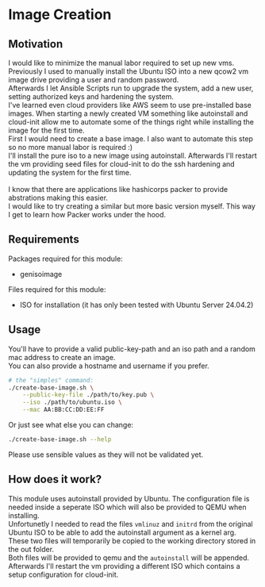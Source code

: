 # Image Creation

## Motivation
I would like to minimize the manual labor required to set up new vms.\
Previously I used to manually install the Ubuntu ISO into a new qcow2 vm image drive providing a user and random password.\
Afterwards I let Ansible Scripts run to upgrade the system, add a new user, setting authorized keys and hardening the system.\
I've learned even cloud providers like AWS seem to use pre-installed base images. When starting a newly created VM something like autoinstall and cloud-init allow me to automate some of the things right while installing the image for the first time.\
First I would need to create a base image. I also want to automate this step so no more manual labor is required :)\
I'll install the pure iso to a new image using autoinstall. Afterwards I'll restart the vm providing seed files for cloud-init to do the ssh hardening and updating the system for the first time.\
\
I know that there are applications like hashicorps packer to provide abstrations making this easier.\
I would like to try creating a similar but more basic version myself. This way I get to learn how Packer works under the hood.

## Requirements
Packages required for this module:
- genisoimage

Files required for this module:
- ISO for installation (it has only been tested with Ubuntu Server 24.04.2)

## Usage
You'll have to provide a valid public-key-path and an iso path and a random mac address to create an image.\
You can also provide a hostname and username if you prefer.

```bash
# the "simples" command:
./create-base-image.sh \
    --public-key-file ./path/to/key.pub \
    --iso ./path/to/ubuntu.iso \
    --mac AA:BB:CC:DD:EE:FF
```

Or just see what else you can change:
```bash
./create-base-image.sh --help
```

Please use sensible values as they will not be validated yet.

## How does it work?
This module uses autoinstall provided by Ubuntu. The configuration file is needed inside a seperate ISO which will also be provided to QEMU when installing.\
Unfortunetly I needed to read the files `vmlinuz` and `initrd` from the original Ubuntu ISO to be able to add the autoinstall argument as a kernel arg.\
These two files will temporarily be copied to the working directory stored in the out folder.\
Both files will be provided to qemu and the `autoinstall` will be appended.\
Afterwards I'll restart the vm providing a different ISO which contains a setup configuration for cloud-init.
